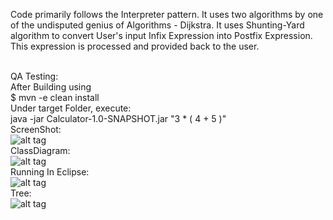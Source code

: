 Code primarily follows the Interpreter pattern. It uses two algorithms by one of the undisputed genius of Algorithms - Dijkstra.
It uses Shunting-Yard algorithm to convert User's input Infix Expression into Postfix Expression. This expression is processed and provided back to the user.

<br>QA Testing:<br>
After Building using<br> 
$ mvn -e clean install<br>
Under target Folder, execute:<br>
java -jar Calculator-1.0-SNAPSHOT.jar "3 * ( 4 + 5 )"<br>
ScreenShot:<br>
![alt tag](https://github.com/technicalyorker/misc/blob/master/Infosys/Calculator/resources/QA.png)
<br>ClassDiagram:<br>
![alt tag](https://github.com/technicalyorker/misc/blob/master/Infosys/Calculator/resources/Classdiagram.gif)
<br>Running In Eclipse:<br>
![alt tag](https://github.com/technicalyorker/misc/blob/master/Infosys/Calculator/resources/Arguments.png)
<br>Tree:<br>
![alt tag](https://github.com/technicalyorker/misc/blob/master/Infosys/Calculator/resources/tree.png)

